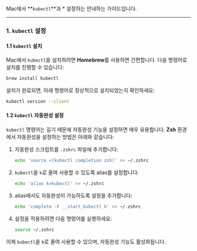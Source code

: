 Mac에서 **`kubectl`**과 \* 설정하는 안내하는 가이드입니다.

---

### 1. `kubectl` 설정

#### 1.1 `kubectl` 설치

Mac에서 `kubectl`을 설치하려면 **Homebrew**를 사용하면 간편합니다. 다음 명령어로 설치를 진행할 수 있습니다:

```bash
brew install kubectl
```

설치가 완료되면, 아래 명령어로 정상적으로 설치되었는지 확인하세요:

```bash
kubectl version --client
```

#### 1.2 `kubectl` 자동완성 설정

`kubectl` 명령어는 길기 때문에 자동완성 기능을 설정하면 매우 유용합니다. **Zsh** 환경에서 자동완성을 설정하는 방법은 아래와 같습니다:

1. 자동완성 스크립트를 `.zshrc` 파일에 추가합니다:

   ```bash
   echo 'source <(kubectl completion zsh)' >> ~/.zshrc
   ```

2. `kubectl`을 `k`로 줄여 사용할 수 있도록 alias를 설정합니다:

   ```bash
   echo 'alias k=kubectl' >> ~/.zshrc
   ```

3. alias에서도 자동완성이 가능하도록 설정을 추가합니다:

   ```bash
   echo 'complete -F __start_kubectl k' >> ~/.zshrc
   ```

4. 설정을 적용하려면 다음 명령어를 실행하세요:

   ```bash
   source ~/.zshrc
   ```

이제 `kubectl`을 `k`로 줄여 사용할 수 있으며, 자동완성 기능도 활성화됩니다.
